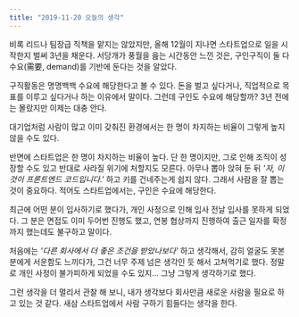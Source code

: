 ```yaml
---
title: "2019-11-20 오늘의 생각"
---
```


비록 리드나 팀장급 직책을 맡지는 않았지만, 올해 12월이 지나면 스타트업으로 일을 시작한지 벌써 3년을 채운다. 서당개가 풍월을 읊는 시간동안 느낀 것은, 구인구직이 둘 다 수요(需要, demand)를 기반에 둔다는 것을 알았다.

구직활동은 명명백백 수요에 해당한다고 볼 수 있다. 돈을 벌고 싶다거나, 직업적으로 목표를 이루고 싶다거나 하는 이유에서 말이다. 그런데 구인도 수요에 해당할까? 3년 전에는 몰랐지만 이제는 대충 안다.

대기업처럼 사람이 많고 이미 갖춰진 환경에서는 한 명이 차지하는 비율이 그렇게 높지 않을 수도 있다.

반면에 스타트업은 한 명이 차지하는 비율이 높다. 단 한 명이지만, 그로 인해 조직이 성장할 수도 있고 반대로 사라질 위기에 처할지도 모른다. 아무나 뽑아 앉혀 둔 뒤 _'자, 이것이 프론트엔드 코드입니다.'_ 하고 키를 건네주는게 쉽지 않다. 그래서 사람을 잘 뽑는 것이 중요하다. 적어도 스타트업에서는, 구인은 수요에 해당한다.

최근에 어떤 분이 입사하기로 했다가, 개인 사정으로 인해 입사 전날 입사를 못하게 되었다. 그 분은 면접도 이미 두어번 진행도 했고, 연봉 협상까지 진행하여 출근 일자를 확정까지 했는데도 불구하고 말이다.

처음에는 _'다른 회사에서 더 좋은 조건을 받았나보다'_ 하고 생각해서, 감히 얼굴도 못본 분에게 서운함도 느끼다가, 그건 너무 주제 넘은 생각인 듯 해서 고쳐먹기로 했다. 정말로 개인 사정이 불가피하게 되었을 수도 있지... 그냥 그렇게 생각하기로 했다.

그런 생각을 더 멀리서 관찰 해 보니, 내가 생각보다 회사만큼 새로운 사람을 필요로 하고 있는 것 같다. 새삼 스타트업에서 사람 구하기 힘들다는 생각을 한다.